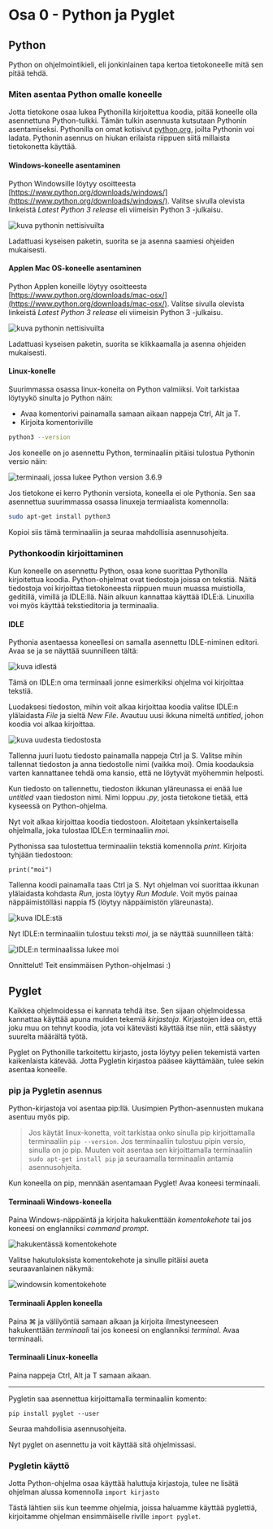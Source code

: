 # Osa 0 - Python ja Pyglet

## Python

Python on ohjelmointikieli, eli jonkinlainen tapa kertoa tietokoneelle mitä sen pitää tehdä. 

### Miten asentaa Python omalle koneelle

Jotta tietokone osaa lukea Pythonilla kirjoitettua koodia, pitää koneelle olla asennettuna Python-tulkki. Tämän tulkin asennusta kutsutaan Pythonin asentamiseksi. Pythonilla on omat kotisivut [python.org](python.org), joilta Pythonin voi ladata. Pythonin asennus on hiukan erilaista riippuen siitä millaista tietokonetta käyttää.

#### Windows-koneelle asentaminen

Python Windowsille löytyy osoitteesta [https://www.python.org/downloads/windows/](https://www.python.org/downloads/windows/). Valitse sivulla olevista linkeistä _Latest Python 3 release_ eli viimeisin Python 3 -julkaisu.

![kuva pythonin nettisivuilta](latest-python-3-release-windows.png)

Ladattuasi kyseisen paketin, suorita se ja asenna saamiesi ohjeiden mukaisesti.

#### Applen Mac OS-koneelle asentaminen

Python Applen koneille löytyy osoitteesta [https://www.python.org/downloads/mac-osx/](https://www.python.org/downloads/mac-osx/). Valitse sivulla olevista linkeistä _Latest Python 3 release_ eli viimeisin Python 3 -julkaisu.

![kuva pythonin nettisivuilta](latest-python-3-release-mac.png)

Ladattuasi kyseisen paketin, suorita se klikkaamalla ja asenna ohjeiden mukaisesti.

#### Linux-konelle

Suurimmassa osassa linux-koneita on Python valmiiksi. Voit tarkistaa löytyykö sinulta jo Python näin:
- Avaa komentorivi painamalla samaan aikaan nappeja Ctrl, Alt ja T.
- Kirjoita komentoriville
```bash
python3 --version
```
Jos koneelle on jo asennettu Python, terminaaliin pitäisi tulostua Pythonin versio näin:

![terminaali, jossa lukee Python version 3.6.9](pythonversio.png)

Jos tietokone ei kerro Pythonin versiota, koneella ei ole Pythonia. Sen saa asennettua suurimmassa osassa linuxeja termiaalista komennolla:

```bash
sudo apt-get install python3
```
Kopioi siis tämä terminaaliin ja seuraa mahdollisia asennusohjeita.

### Pythonkoodin kirjoittaminen

Kun koneelle on asennettu Python, osaa kone suorittaa Pythonilla kirjoitettua koodia.
Python-ohjelmat ovat tiedostoja joissa on tekstiä. Näitä tiedostoja voi kirjoittaa tietokoneesta riippuen muun muassa muistiolla, geditillä, vimillä ja IDLE:llä. Näin alkuun kannattaa käyttää IDLE:ä. Linuxilla voi myös käyttää tekstieditoria ja terminaalia.

#### IDLE

Pythonia asentaessa koneellesi on samalla asennettu IDLE-niminen editori. Avaa se ja se näyttää suunnilleen tältä:

![kuva idlestä](IDLE-alku.PNG)

Tämä on IDLE:n oma terminaali jonne esimerkiksi ohjelma voi kirjoittaa tekstiä.

Luodaksesi tiedoston, mihin voit alkaa kirjoittaa koodia valitse IDLE:n ylälaidasta _File_ ja sieltä _New File_. Avautuu uusi ikkuna nimeltä _untitled_, johon koodia voi alkaa kirjoittaa.

![kuva uudesta tiedostosta](IDLE-uusi-tiedosto.png)

Tallenna juuri luotu tiedosto painamalla nappeja Ctrl ja S. Valitse mihin tallennat tiedoston ja anna tiedostolle nimi (vaikka moi). Omia koodauksia varten kannattanee tehdä oma kansio, että ne löytyvät myöhemmin helposti.

Kun tiedosto on tallennettu, tiedoston ikkunan yläreunassa ei enää lue _untitled_ vaan tiedoston nimi. Nimi loppuu _.py_, josta tietokone tietää, että kyseessä on Python-ohjelma.

Nyt voit alkaa kirjoittaa koodia tiedostoon. Aloitetaan yksinkertaisella ohjelmalla, joka tulostaa IDLE:n terminaaliin _moi_.

Pythonissa saa tulostettua terminaaliin tekstiä komennolla _print_. Kirjoita tyhjään tiedostoon:
```Python3
print("moi")
```
Tallenna koodi painamalla taas Ctrl ja S. Nyt ohjelman voi suorittaa ikkunan ylälaidasta kohdasta _Run_, josta löytyy _Run Module_. Voit myös painaa näppäimistölläsi nappia f5 (löytyy näppäimistön yläreunasta).

![kuva IDLE:stä](IDLE-run.png)

Nyt IDLE:n terminaaliin tulostuu teksti _moi_, ja se näyttää suunnilleen tältä:

![IDLE:n terminaalissa lukee moi](IDLE-moi.png)

Onnittelut! Teit ensimmäisen Python-ohjelmasi :)

## Pyglet

Kaikkea ohjelmoidessa ei kannata tehdä itse. Sen sijaan ohjelmoidessa kannattaa käyttää apuna muiden tekemiä _kirjastoja_. Kirjastojen idea on, että joku muu on tehnyt koodia, jota voi kätevästi käyttää itse niin, että säästyy suurelta määrältä työtä.

Pyglet on Pythonille tarkoitettu kirjasto, josta löytyy pelien tekemistä varten kaikenlaista kätevää. Jotta Pygletin kirjastoa pääsee käyttämään, tulee sekin asentaa koneelle.

### pip ja Pygletin asennus

Python-kirjastoja voi asentaa pip:llä. Uusimpien Python-asennusten mukana asentuu myös pip.

> Jos käytät linux-konetta, voit tarkistaa onko sinulla pip kirjoittamalla terminaaliin `pip --version`. Jos terminaaliin tulostuu pipin versio, sinulla on jo pip. Muuten voit asentaa sen kirjoittamalla terminaaliin `sudo apt-get install pip` ja seuraamalla terminaalin antamia asennusohjeita.

Kun koneella on pip, mennään asentamaan Pyglet! Avaa koneesi terminaali.

#### Terminaali Windows-koneella
Paina Windows-näppäintä ja kirjoita hakukenttään _komentokehote_ tai jos koneesi on englanniksi _command prompt_.

![hakukentässä komentokehote](windows-terminaalin-avaus.png)

Valitse hakutuloksista komentokehote ja sinulle pitäisi aueta seuraavanlainen näkymä:

![windowsin komentokehote](windows-komentokehote.png)

#### Terminaali Applen koneella

Paina ⌘ ja välilyöntiä samaan aikaan ja kirjoita ilmestyneeseen hakukenttään _terminaali_ tai jos koneesi on englanniksi _terminal_. Avaa terminaali.

#### Terminaali Linux-koneella
Paina nappeja Ctrl, Alt ja T samaan aikaan.

---

Pygletin saa asennettua kirjoittamalla terminaaliin komento:

```pip install pyglet --user```

Seuraa mahdollisia asennusohjeita.

Nyt pyglet on asennettu ja voit käyttää sitä ohjelmissasi.

### Pygletin käyttö

Jotta Python-ohjelma osaa käyttää haluttuja kirjastoja, tulee ne lisätä ohjelman alussa komennolla
```import kirjasto```

Tästä lähtien siis kun teemme ohjelmia, joissa haluamme käyttää pyglettiä, kirjoitamme ohjelman ensimmäiselle riville `import pyglet`.
